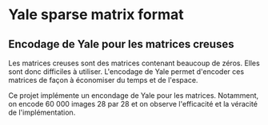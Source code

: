# Yale sparse matrix format
## Encodage de Yale pour les matrices creuses

Les matrices creuses sont des matrices contenant beaucoup de zéros. Elles sont donc difficiles à utiliser.
L'encodage de Yale permet d'encoder ces matrices de façon à économiser du temps et de l'espace.

Ce projet implémente un encondage de Yale pour les matrices. 
Notamment, on encode 60 000 images 28 par 28 et on observe l'efficacité et la véracité de l'implémentation.
